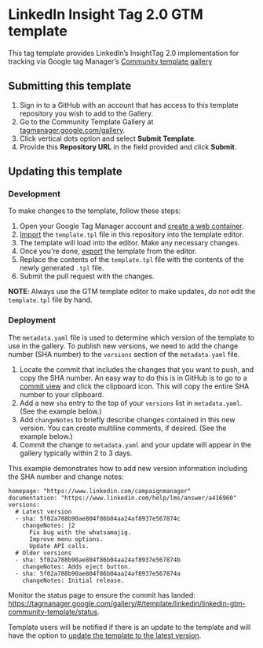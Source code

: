 # LinkedIn Insight Tag 2.0 GTM template

This tag template provides LinkedIn’s InsightTag 2.0 implementation for tracking via Google tag Manager’s [Community template gallery](https://developers.google.com/tag-platform/tag-manager/templates/gallery)

## Submitting this template

1.  Sign in to a GitHub with an account that has access to this template repository you wish to add to the Gallery.
2.  Go to the Community Template Gallery at [tagmanager.google.com/gallery](https://tagmanager.google.com/gallery).
3.  Click vertical dots option and select **Submit Template**.
4.  Provide this **Repository URL** in the field provided and click **Submit**.

## Updating this template

### Development

To make changes to the template, follow these steps:

1. Open your Google Tag Manager account and [create a web container](https://support.google.com/tagmanager/answer/12974036?hl=en).
2. [Import](https://developers.google.com/tag-platform/tag-manager/templates#export_and_import) the `template.tpl` file in this repository into the template editor.
3. The template will load into the editor. Make any necessary changes.
4. Once you're done, [export](https://developers.google.com/tag-platform/tag-manager/templates#export_and_import) the template from the editor.
5. Replace the contents of the `template.tpl` file with the contents of the newly generated `.tpl` file.
6. Submit the pull request with the changes.

**NOTE**: Always use the GTM template editor to make updates, _do not_ edit the `template.tpl` file by hand.

### Deployment

The `metadata.yaml` file is used to determine which version of the template to use in the gallery. To publish new versions, we need to add the change number (SHA number) to the `versions` section of the `metadata.yaml` file.

1.  Locate the commit that includes the changes that you want to push, and copy the SHA number. An easy way to do this is in GitHub is to go to a [commit view](https://help.github.com/en/articles/differences-between-commit-views) and click the clipboard icon. This will copy the entire SHA number to your clipboard.
2.  Add a new `sha` entry to the top of your `versions` list in `metadata.yaml`. (See the example below.)
3.  Add `changeNotes` to briefly describe changes contained in this new version. You can create multiline comments, if desired. (See the example below.)
4.  Commit the change to `metadata.yaml` and your update will appear in the gallery typically within 2 to 3 days.

This example demonstrates how to add new version information including the SHA number and change notes:

```
homepage: "https://www.linkedin.com/campaignmanager"
documentation: "https://www.linkedin.com/help/lms/answer/a416960"
versions:
  # Latest version
  - sha: 5f02a788b90ae804f86b04aa24af8937e567874c
    changeNotes: |2
      Fix bug with the whatsamajig.
      Improve menu options.
      Update API calls.
  # Older versions
  - sha: 5f02a788b90ae804f86b04aa24af8937e567874b
    changeNotes: Adds eject button.
  - sha: 5f02a788b90ae804f86b04aa24af8937e567874a
    changeNotes: Initial release.
```

Monitor the status page to ensure the commit has landed: https://tagmanager.google.com/gallery/#/template/linkedin/linkedin-gtm-community-template/status.

Template users will be notified if there is an update to the template and will have the option to [update the template to the latest version](https://support.google.com/tagmanager/answer/9454109#update).
